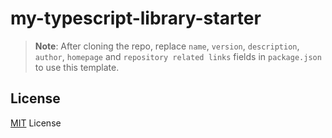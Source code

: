 # my-typescript-library-starter

> **Note**:
> After cloning the repo, replace `name`, `version`, `description`, `author`, `homepage` and `repository related links` fields in `package.json` to use this template.

## License

[MIT](./LICENSE) License
